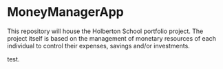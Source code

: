 # MoneyManagerApp
This repository will house the Holberton School portfolio project. The project itself is based on the management of monetary resources of each individual to control their expenses, savings and/or investments.

test.
